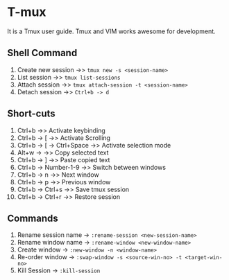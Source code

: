 # T-mux

It is a Tmux user guide. Tmux and VIM works awesome for development.

## Shell Command
1. Create new session           ->> `tmux new -s <session-name>`
2. List session                 ->> `tmux list-sessions`
3. Attach session               ->> `tmux attach-session -t <session-name>`
4. Detach session               ->> `Ctrl+b -> d`

## Short-cuts

1. Ctrl+b                       ->> Activate keybinding
2. Ctrl+b   -> [                ->> Activate Scrolling
3. Ctrl+b   -> [ -> Ctrl+Space  ->> Activate selection mode
4. Alt+w    ->                  ->> Copy selected text
5. Ctrl+b   -> ]                ->> Paste copied text
6. Ctrl+b   -> Number-1-9       ->> Switch between windows
7. Ctrl+b   -> n                ->> Next window
8. Ctrl+b   -> p                ->> Previous window
9. Ctrl+b   -> Ctrl+s           ->> Save tmux session
10. Ctrl+b  -> Ctrl+r           ->> Restore session


## Commands
1. Rename session name          -> `:rename-session <new-session-name>`
2. Rename window name           -> `:rename-window <new-window-name>`
3. Create window                -> `:new-window -n <window-name>`
4. Re-order window              -> `:swap-window -s <source-win-no> -t <target-win-no>`
5. Kill Session                 -> `:kill-session`

